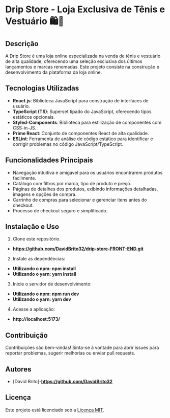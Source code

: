 # Drip Store - Loja Exclusiva de Tênis e Vestuário 🛍️👟

## Descrição
A Drip Store é uma loja online especializada na venda de tênis e vestuário de alta qualidade, oferecendo uma seleção exclusiva dos últimos lançamentos e marcas renomadas. Este projeto consiste na construção e desenvolvimento da plataforma da loja online.

## Tecnologias Utilizadas
- **React.js**: Biblioteca JavaScript para construção de interfaces de usuário.
- **TypeScript (TS)**: Superset tipado do JavaScript, oferecendo tipos estáticos opcionais.
- **Styled-Components**: Biblioteca para estilização de componentes com CSS-in-JS.
- **Prime React**: Conjunto de componentes React de alta qualidade.
- **ESLint**: Ferramenta de análise de código estático para identificar e corrigir problemas no código JavaScript/TypeScript.

## Funcionalidades Principais
- Navegação intuitiva e amigável para os usuários encontrarem produtos facilmente.
- Catálogo com filtros por marca, tipo de produto e preço.
- Páginas de detalhes dos produtos, exibindo informações detalhadas, imagens e opções de compra.
- Carrinho de compras para selecionar e gerenciar itens antes do checkout.
- Processo de checkout seguro e simplificado.

## Instalação e Uso
1. Clone este repositório.
- **https://github.com/DavidBrito32/drip-store-FRONT-END.git**

2. Instale as dependências:
- **Utilizando o npm: npm install**
- **Utilizando o yarn: yarn install**

3. Inicie o servidor de desenvolvimento:
- **Utilizando o npm: npm run dev**
- **Utilizando o yarn: yarn dev**

4. Acesse a aplicação:
- **http://localhost:5173/**

## Contribuição
Contribuições são bem-vindas! Sinta-se à vontade para abrir issues para reportar problemas, sugerir melhorias ou enviar pull requests.

## Autores
- [David Brito]-**https://github.com/DavidBrito32**

## Licença
Este projeto está licenciado sob a [Licença MIT](https://opensource.org/licenses/MIT).
